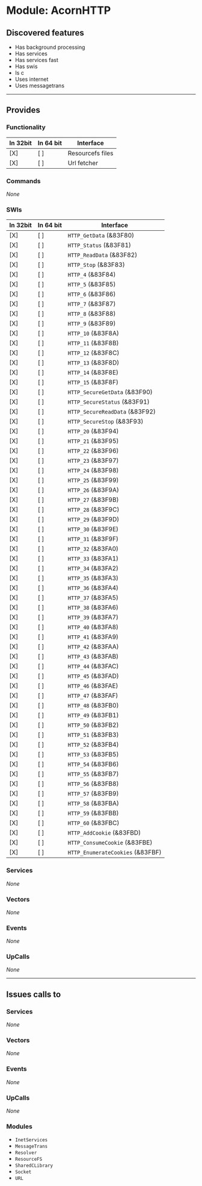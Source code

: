 # Module: AcornHTTP

## Discovered features


* Has background processing
* Has services
* Has services fast
* Has swis
* Is c
* Uses internet
* Uses messagetrans

---

## Provides

### Functionality

| In 32bit | In 64 bit | Interface |
|----------|-----------|-----------|
| [X]      | [ ]       | Resourcefs files |
| [X]      | [ ]       | Url fetcher |

### Commands


*None*


### SWIs


| In 32bit | In 64 bit | Interface |
|----------|-----------|-----------|
| [X]      | [ ]       | `HTTP_GetData` (&83F80) |
| [X]      | [ ]       | `HTTP_Status` (&83F81) |
| [X]      | [ ]       | `HTTP_ReadData` (&83F82) |
| [X]      | [ ]       | `HTTP_Stop` (&83F83) |
| [X]      | [ ]       | `HTTP_4` (&83F84) |
| [X]      | [ ]       | `HTTP_5` (&83F85) |
| [X]      | [ ]       | `HTTP_6` (&83F86) |
| [X]      | [ ]       | `HTTP_7` (&83F87) |
| [X]      | [ ]       | `HTTP_8` (&83F88) |
| [X]      | [ ]       | `HTTP_9` (&83F89) |
| [X]      | [ ]       | `HTTP_10` (&83F8A) |
| [X]      | [ ]       | `HTTP_11` (&83F8B) |
| [X]      | [ ]       | `HTTP_12` (&83F8C) |
| [X]      | [ ]       | `HTTP_13` (&83F8D) |
| [X]      | [ ]       | `HTTP_14` (&83F8E) |
| [X]      | [ ]       | `HTTP_15` (&83F8F) |
| [X]      | [ ]       | `HTTP_SecureGetData` (&83F90) |
| [X]      | [ ]       | `HTTP_SecureStatus` (&83F91) |
| [X]      | [ ]       | `HTTP_SecureReadData` (&83F92) |
| [X]      | [ ]       | `HTTP_SecureStop` (&83F93) |
| [X]      | [ ]       | `HTTP_20` (&83F94) |
| [X]      | [ ]       | `HTTP_21` (&83F95) |
| [X]      | [ ]       | `HTTP_22` (&83F96) |
| [X]      | [ ]       | `HTTP_23` (&83F97) |
| [X]      | [ ]       | `HTTP_24` (&83F98) |
| [X]      | [ ]       | `HTTP_25` (&83F99) |
| [X]      | [ ]       | `HTTP_26` (&83F9A) |
| [X]      | [ ]       | `HTTP_27` (&83F9B) |
| [X]      | [ ]       | `HTTP_28` (&83F9C) |
| [X]      | [ ]       | `HTTP_29` (&83F9D) |
| [X]      | [ ]       | `HTTP_30` (&83F9E) |
| [X]      | [ ]       | `HTTP_31` (&83F9F) |
| [X]      | [ ]       | `HTTP_32` (&83FA0) |
| [X]      | [ ]       | `HTTP_33` (&83FA1) |
| [X]      | [ ]       | `HTTP_34` (&83FA2) |
| [X]      | [ ]       | `HTTP_35` (&83FA3) |
| [X]      | [ ]       | `HTTP_36` (&83FA4) |
| [X]      | [ ]       | `HTTP_37` (&83FA5) |
| [X]      | [ ]       | `HTTP_38` (&83FA6) |
| [X]      | [ ]       | `HTTP_39` (&83FA7) |
| [X]      | [ ]       | `HTTP_40` (&83FA8) |
| [X]      | [ ]       | `HTTP_41` (&83FA9) |
| [X]      | [ ]       | `HTTP_42` (&83FAA) |
| [X]      | [ ]       | `HTTP_43` (&83FAB) |
| [X]      | [ ]       | `HTTP_44` (&83FAC) |
| [X]      | [ ]       | `HTTP_45` (&83FAD) |
| [X]      | [ ]       | `HTTP_46` (&83FAE) |
| [X]      | [ ]       | `HTTP_47` (&83FAF) |
| [X]      | [ ]       | `HTTP_48` (&83FB0) |
| [X]      | [ ]       | `HTTP_49` (&83FB1) |
| [X]      | [ ]       | `HTTP_50` (&83FB2) |
| [X]      | [ ]       | `HTTP_51` (&83FB3) |
| [X]      | [ ]       | `HTTP_52` (&83FB4) |
| [X]      | [ ]       | `HTTP_53` (&83FB5) |
| [X]      | [ ]       | `HTTP_54` (&83FB6) |
| [X]      | [ ]       | `HTTP_55` (&83FB7) |
| [X]      | [ ]       | `HTTP_56` (&83FB8) |
| [X]      | [ ]       | `HTTP_57` (&83FB9) |
| [X]      | [ ]       | `HTTP_58` (&83FBA) |
| [X]      | [ ]       | `HTTP_59` (&83FBB) |
| [X]      | [ ]       | `HTTP_60` (&83FBC) |
| [X]      | [ ]       | `HTTP_AddCookie` (&83FBD) |
| [X]      | [ ]       | `HTTP_ConsumeCookie` (&83FBE) |
| [X]      | [ ]       | `HTTP_EnumerateCookies` (&83FBF) |


### Services


*None*


### Vectors


*None*


### Events


*None*


### UpCalls


*None*


---

## Issues calls to

### Services


*None*


### Vectors


*None*


### Events


*None*


### UpCalls


*None*


### Modules


* `InetServices`
* `MessageTrans`
* `Resolver`
* `ResourceFS`
* `SharedCLibrary`
* `Socket`
* `URL`


